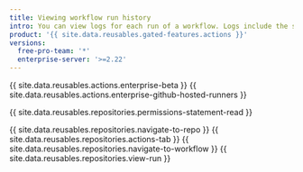 ```yaml
---
title: Viewing workflow run history
intro: You can view logs for each run of a workflow. Logs include the status for each job and step in a workflow.
product: '{{ site.data.reusables.gated-features.actions }}'
versions:
  free-pro-team: '*'
  enterprise-server: '>=2.22'
---
```


{{ site.data.reusables.actions.enterprise-beta }}
{{ site.data.reusables.actions.enterprise-github-hosted-runners }}

{{ site.data.reusables.repositories.permissions-statement-read }}

{{ site.data.reusables.repositories.navigate-to-repo }}
{{ site.data.reusables.repositories.actions-tab }}
{{ site.data.reusables.repositories.navigate-to-workflow }}
{{ site.data.reusables.repositories.view-run }}
